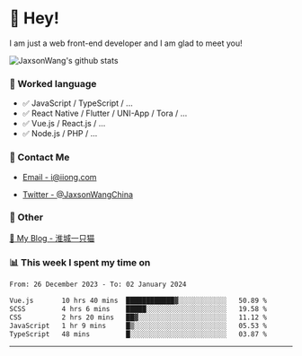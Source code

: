 # 👋 Hey!

I am just a web front-end developer and I am glad to meet you!

![JaxsonWang's github stats](https://github-readme-stats.vercel.app/api?username=JaxsonWang&&show_icons=true&&title_color=1abc9c&&icon_color=1abc9c)


### 📝 Worked language

- ✅ JavaScript / TypeScript / ...
- ✅ React Native / Flutter / UNI-App / Tora / ...
- ✅ Vue.js / React.js / ...
- ✅ Node.js / PHP / ...

### 📮 Contact Me

- [Email - i@iiong.com](mailto:i@iiong.com)

- [Twitter - @JaxsonWangChina](https://twitter.com/JaxsonWangChina)

### 🤪 Other

[📌 My Blog - 淮城一只猫](https://iiong.com)

### 📊 This week I spent my time on

<!--START_SECTION:waka-->

```txt
From: 26 December 2023 - To: 02 January 2024

Vue.js       10 hrs 40 mins  ████████████▓░░░░░░░░░░░░   50.89 %
SCSS         4 hrs 6 mins    █████░░░░░░░░░░░░░░░░░░░░   19.58 %
CSS          2 hrs 20 mins   ██▓░░░░░░░░░░░░░░░░░░░░░░   11.12 %
JavaScript   1 hr 9 mins     █▒░░░░░░░░░░░░░░░░░░░░░░░   05.53 %
TypeScript   48 mins         █░░░░░░░░░░░░░░░░░░░░░░░░   03.87 %
```

<!--END_SECTION:waka-->

---
